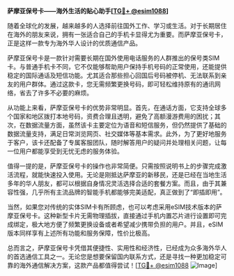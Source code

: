 **萨摩亚保号卡——海外生活的贴心助手[[TG💪+ @esim1088](https://t.me/s/esim1088)]**

随着全球化的发展，越来越多的人选择前往国外工作、学习或生活。对于长期居住在海外的朋友来说，拥有一张适合自己的手机卡显得尤为重要。而萨摩亚保号卡，正是这样一款专为海外华人设计的优质通信产品。

萨摩亚保号卡是一款针对需要长期在国外使用电话服务的人群推出的保号类SIM卡。与普通手机卡不同，它不仅能够帮助用户保持手机号码的正常使用，还能提供稳定的国际通话及短信功能。尤其适合那些担心回国后号码被停机、无法联系到亲友的用户群体。通过这款卡，您无需频繁更换号码，即可轻松维持原有的通讯网络，省去了许多不必要的麻烦。

从功能上来看，萨摩亚保号卡的优势非常明显。首先，在通话方面，它支持全球多个国家和地区拨打本地号码，资费合理且透明，避免了高额漫游费用的困扰；其次，在数据流量方面，虽然该卡主要定位为语音和短信服务，但仍然提供了基础的数据流量支持，满足日常浏览网页、社交媒体等基本需求。此外，为了更好地服务于客户，该卡还配备了专属客服团队，随时解答用户的疑问并处理相关问题，让每一位用户都能享受到无忧无虑的服务体验。

值得一提的是，萨摩亚保号卡的操作也非常简便。只需按照说明书上的步骤完成激活流程，就能快速投入使用。无论是刚抵达萨摩亚的新移民，还是已经在当地生活多年的华人朋友，都可以根据自身情况灵活选择合适的套餐方案。而且，由于其兼容性强，几乎所有主流品牌的智能手机都能够完美适配，真正做到了“即插即用”。

当然，如果您对传统的实体SIM卡有所顾虑，也可以考虑采用eSIM技术版本的萨摩亚保号卡。这种新型卡片无需物理插拔，直接通过手机内置芯片进行设置即可完成绑定，极大地方便了频繁更换设备或者希望减少携带负担的用户。并且，eSIM版本同样享有上述所有功能和服务保障，性价比极高。

总而言之，萨摩亚保号卡凭借其便捷性、实用性和经济性，已经成为众多海外华人的首选通信工具之一。无论您是想要保留国内联系方式，还是寻找一种更加稳定可靠的海外通信解决方案，这款产品都值得尝试！[[TG💪+ @esim1088](https://t.me/s/esim1088) ![Image](https://i.postimg.cc/4NQfJmqS/Snipaste-2025-05-13-00-14-12.png)]